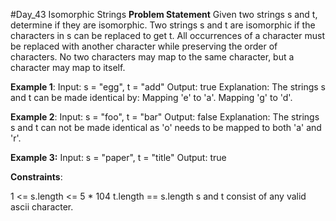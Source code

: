 #Day_43 Isomorphic Strings
**Problem Statement**
Given two strings s and t, determine if they are isomorphic.
Two strings s and t are isomorphic if the characters in s can be replaced to get t.
All occurrences of a character must be replaced with another character while preserving the order of characters. No two characters may map to the same character, but a character may map to itself.


**Example 1**:
Input: s = "egg", t = "add"
Output: true
Explanation:
The strings s and t can be made identical by:
Mapping 'e' to 'a'.
Mapping 'g' to 'd'.

**Example 2**:
Input: s = "foo", t = "bar"
Output: false
Explanation:
The strings s and t can not be made identical as 'o' needs to be mapped to both 'a' and 'r'.

**Example 3:**
Input: s = "paper", t = "title"
Output: true


**Constraints**:

1 <= s.length <= 5 * 104
t.length == s.length
s and t consist of any valid ascii character.